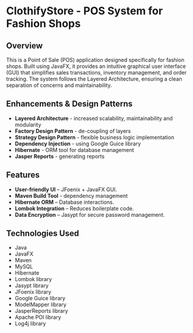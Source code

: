# ClothifyStore - POS System for Fashion Shops

## Overview

This is a Point of Sale (POS) application designed specifically for fashion shops. Built using JavaFX, it provides an intuitive graphical user interface (GUI) that simplifies sales transactions, inventory management, and order tracking. The system follows the Layered Architecture, ensuring a clean separation of concerns and maintainability.

## Enhancements & Design Patterns
* **Layered Architecture** - increased scalability, maintainability and modularity
* **Factory Design Pattern** - de-coupling of layers
* **Strategy Design Pattern** - flexible business logic implementation
* **Dependency Injection** - using Google Guice library
* **Hibernate** - ORM tool for database management
* **Jasper Reports** - generating reports

## Features
* **User-friendly UI** – JFoenix + JavaFX GUI.
* **Maven Build Tool** - dependency management
* **Hibernate ORM** – Database interactions.
* **Lombok Integration** – Reduces boilerplate code.
* **Data Encryption** – Jasypt for secure password management.

## Technologies Used
* Java
* JavaFX
* Maven 
* MySQL 
* Hibernate 
* Lombok library
* Jasypt library
* JFoenix library
* Google Guice library
* ModelMapper library
* JasperReports library
* Apache POI library
* Log4j library

